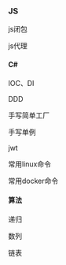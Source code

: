 ### JS

js闭包

js代理



#### C#

IOC、DI

DDD

手写简单工厂

手写单例

jwt

常用linux命令

常用docker命令

#### 算法

递归

数列

链表